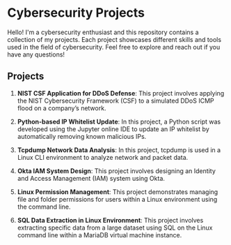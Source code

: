 # Cybersecurity Projects

Hello! I'm a cybersecurity enthusiast and this repository contains a collection of my projects. Each project showcases different skills and tools used in the field of cybersecurity. Feel free to explore and reach out if you have any questions!

## Projects

1. **NIST CSF Application for DDoS Defense**: This project involves applying the NIST Cybersecurity Framework (CSF) to a simulated DDoS ICMP flood on a company’s network.

2. **Python-based IP Whitelist Update**: In this project, a Python script was developed using the Jupyter online IDE to update an IP whitelist by automatically removing known malicious IPs.
   
3. **Tcpdump Network Data Analysis**: In this project, tcpdump is used in a Linux CLI environment to analyze network and packet data.

4. **Okta IAM System Design**: This project involves designing an Identity and Access Management (IAM) system using Okta.
  
5. **Linux Permission Management**: This project demonstrates managing file and folder permissions for users within a Linux environment using the command line.

6. **SQL Data Extraction in Linux Environment**: This project involves extracting specific data from a large dataset using SQL on the Linux command line within a MariaDB virtual machine instance.
